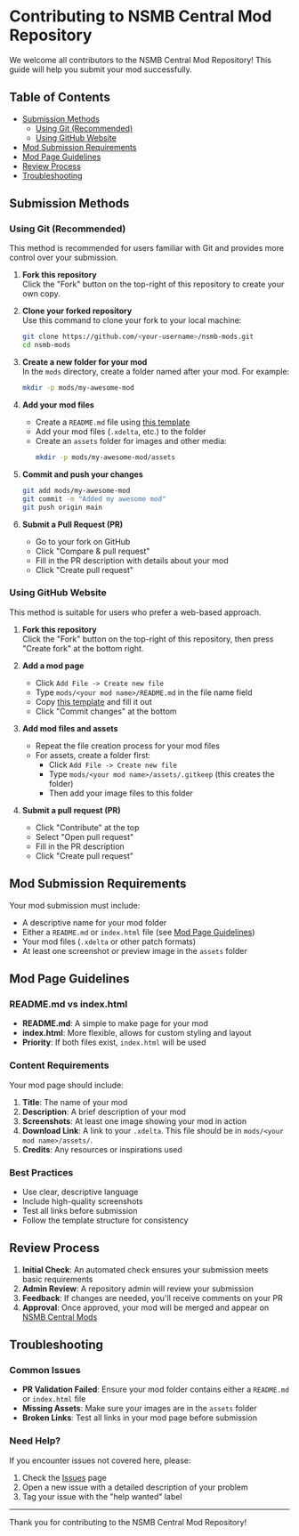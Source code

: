 # Contributing to NSMB Central Mod Repository

We welcome all contributors to the NSMB Central Mod Repository! This guide will help you submit your mod successfully.

## Table of Contents
- [Submission Methods](#submission-methods)
  - [Using Git (Recommended)](#using-git-recommended)
  - [Using GitHub Website](#using-github-website)
- [Mod Submission Requirements](#mod-submission-requirements)
- [Mod Page Guidelines](#mod-page-guidelines)
- [Review Process](#review-process)
- [Troubleshooting](#troubleshooting)

## Submission Methods

### Using Git (Recommended)

This method is recommended for users familiar with Git and provides more control over your submission.

1. **Fork this repository**  
   Click the "Fork" button on the top-right of this repository to create your own copy.

2. **Clone your forked repository**  
   Use this command to clone your fork to your local machine:
   ```bash
   git clone https://github.com/<your-username>/nsmb-mods.git
   cd nsmb-mods
   ```

3. **Create a new folder for your mod**  
   In the `mods` directory, create a folder named after your mod. For example:
   ```bash
   mkdir -p mods/my-awesome-mod
   ```

4. **Add your mod files**  
   - Create a `README.md` file using [this template](./mods/example/README.md)
   - Add your mod files (`.xdelta`, etc.) to the folder
   - Create an `assets` folder for images and other media:
     ```bash
     mkdir -p mods/my-awesome-mod/assets
     ```

5. **Commit and push your changes**  
   ```bash
   git add mods/my-awesome-mod
   git commit -m "Added my awesome mod"
   git push origin main
   ```

6. **Submit a Pull Request (PR)**  
   - Go to your fork on GitHub
   - Click "Compare & pull request"
   - Fill in the PR description with details about your mod
   - Click "Create pull request"

### Using GitHub Website

This method is suitable for users who prefer a web-based approach.

1. **Fork this repository**  
   Click the "Fork" button on the top-right of this repository, then press "Create fork" at the bottom right.

2. **Add a mod page**   
   - Click `Add File -> Create new file`
   - Type `mods/<your mod name>/README.md` in the file name field
   - Copy [this template](./mods/example/README.md) and fill it out
   - Click "Commit changes" at the bottom

3. **Add mod files and assets**
   - Repeat the file creation process for your mod files
   - For assets, create a folder first:
     - Click `Add File -> Create new file`
     - Type `mods/<your mod name>/assets/.gitkeep` (this creates the folder)
     - Then add your image files to this folder

4. **Submit a pull request (PR)**   
   - Click "Contribute" at the top
   - Select "Open pull request"
   - Fill in the PR description
   - Click "Create pull request"

## Mod Submission Requirements

Your mod submission must include:

- A descriptive name for your mod folder
- Either a `README.md` or `index.html` file (see [Mod Page Guidelines](#mod-page-guidelines))
- Your mod files (`.xdelta` or other patch formats)
- At least one screenshot or preview image in the `assets` folder

## Mod Page Guidelines

### README.md vs index.html

- **README.md**: A simple to make page for your mod
- **index.html**: More flexible, allows for custom styling and layout
- **Priority**: If both files exist, `index.html` will be used

### Content Requirements

Your mod page should include:

1. **Title**: The name of your mod
2. **Description**: A brief description of your mod
3. **Screenshots**: At least one image showing your mod in action
4. **Download Link**: A link to your `.xdelta`. This file should be in `mods/<your mod name>/assets/`.
5. **Credits**: Any resources or inspirations used

### Best Practices

- Use clear, descriptive language
- Include high-quality screenshots
- Test all links before submission
- Follow the template structure for consistency

## Review Process

1. **Initial Check**: An automated check ensures your submission meets basic requirements
2. **Admin Review**: A repository admin will review your submission
3. **Feedback**: If changes are needed, you'll receive comments on your PR
4. **Approval**: Once approved, your mod will be merged and appear on [NSMB Central Mods](https://www.nsmbcentral.net/mods)

## Troubleshooting

### Common Issues

- **PR Validation Failed**: Ensure your mod folder contains either a `README.md` or `index.html` file
- **Missing Assets**: Make sure your images are in the `assets` folder
- **Broken Links**: Test all links in your mod page before submission

### Need Help?

If you encounter issues not covered here, please:
1. Check the [Issues](https://github.com/your-username/nsmb-mods/issues) page
2. Open a new issue with a detailed description of your problem
3. Tag your issue with the "help wanted" label

---

Thank you for contributing to the NSMB Central Mod Repository!

